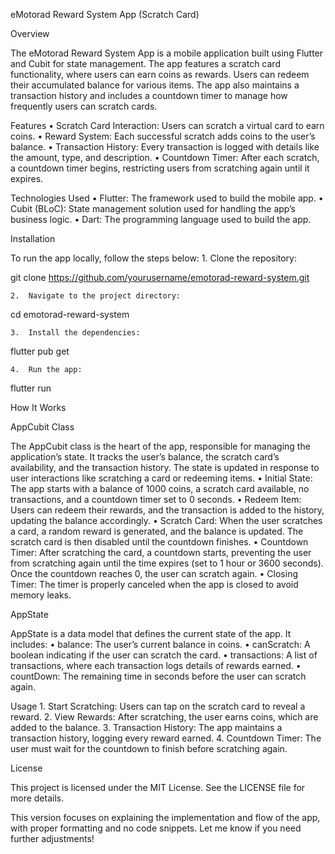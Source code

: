 eMotorad Reward System App (Scratch Card)

Overview

The eMotorad Reward System App is a mobile application built using Flutter and Cubit for state management. The app features a scratch card functionality, where users can earn coins as rewards. Users can redeem their accumulated balance for various items. The app also maintains a transaction history and includes a countdown timer to manage how frequently users can scratch cards.

Features
	•	Scratch Card Interaction: Users can scratch a virtual card to earn coins.
	•	Reward System: Each successful scratch adds coins to the user’s balance.
	•	Transaction History: Every transaction is logged with details like the amount, type, and description.
	•	Countdown Timer: After each scratch, a countdown timer begins, restricting users from scratching again until it expires.

Technologies Used
	•	Flutter: The framework used to build the mobile app.
	•	Cubit (BLoC): State management solution used for handling the app’s business logic.
	•	Dart: The programming language used to build the app.

Installation

To run the app locally, follow the steps below:
	1.	Clone the repository:

git clone https://github.com/yourusername/emotorad-reward-system.git


	2.	Navigate to the project directory:

cd emotorad-reward-system


	3.	Install the dependencies:

flutter pub get


	4.	Run the app:

flutter run



How It Works

AppCubit Class

The AppCubit class is the heart of the app, responsible for managing the application’s state. It tracks the user’s balance, the scratch card’s availability, and the transaction history. The state is updated in response to user interactions like scratching a card or redeeming items.
	•	Initial State: The app starts with a balance of 1000 coins, a scratch card available, no transactions, and a countdown timer set to 0 seconds.
	•	Redeem Item: Users can redeem their rewards, and the transaction is added to the history, updating the balance accordingly.
	•	Scratch Card: When the user scratches a card, a random reward is generated, and the balance is updated. The scratch card is then disabled until the countdown finishes.
	•	Countdown Timer: After scratching the card, a countdown starts, preventing the user from scratching again until the time expires (set to 1 hour or 3600 seconds). Once the countdown reaches 0, the user can scratch again.
	•	Closing Timer: The timer is properly canceled when the app is closed to avoid memory leaks.

AppState

AppState is a data model that defines the current state of the app. It includes:
	•	balance: The user’s current balance in coins.
	•	canScratch: A boolean indicating if the user can scratch the card.
	•	transactions: A list of transactions, where each transaction logs details of rewards earned.
	•	countDown: The remaining time in seconds before the user can scratch again.

Usage
	1.	Start Scratching: Users can tap on the scratch card to reveal a reward.
	2.	View Rewards: After scratching, the user earns coins, which are added to the balance.
	3.	Transaction History: The app maintains a transaction history, logging every reward earned.
	4.	Countdown Timer: The user must wait for the countdown to finish before scratching again.

License

This project is licensed under the MIT License. See the LICENSE file for more details.

This version focuses on explaining the implementation and flow of the app, with proper formatting and no code snippets. Let me know if you need further adjustments!
